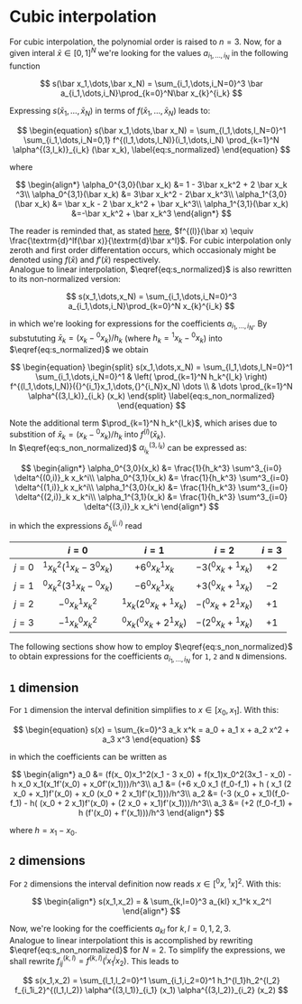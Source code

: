 # Cubic interpolation

For cubic interpolation, the polynomial order is raised to $n=3$. Now, for a
given interal $\bar x \in [0, 1]^N$ we're looking for the values
$a_{i_1,\dots,i_N}$ in the following function

$$
s(\bar x_1,\dots,\bar x_N) = \sum_{i_1,\dots,i_N=0}^3 \bar a_{i_1,\dots,i_N}\prod_{k=0}^N\bar x_{k}^{i_k}
$$

Expressing $s(\bar x_1,\dots,\bar x_N)$ in terms of $f(\bar x_1,\dots,\bar x_N)$
leads to:

$$
\begin{equation}
s(\bar x_1,\dots,\bar x_N) = \sum_{l_1,\dots,l_N=0}^1 \sum_{i_1,\dots,i_N=0,1} f^{(l_1,\dots,l_N)}(i_1,\dots,i_N) \prod_{k=1}^N \alpha^{(3,l_k)}_{i_k} (\bar x_k), \label{eq:s_normalized}
\end{equation}
$$

where

$$
\begin{align*}
\alpha_0^{3,0}(\bar x_k) &= 1 - 3\bar x_k^2 + 2 \bar x_k ^3\\
\alpha_0^{3,1}(\bar x_k) &= 3\bar x_k^2 - 2\bar x_k^3\\
\alpha_1^{3,0}(\bar x_k) &= \bar x_k - 2 \bar x_k^2 + \bar x_k^3\\
\alpha_1^{3,1}(\bar x_k) &=-\bar x_k^2 + \bar x_k^3
\end{align*}
$$

The reader is reminded that, as stated [here](index.md), $f^{(l)}(\bar x) \equiv
\frac{\textrm{d}^lf(\bar x)}{\textrm{d}\bar x^l}$. For cubic interpolation only
zeroth and first order differentation occurs, which occasionaly might be denoted
using $f(\bar x)$ and $f'(\bar x)$ respectively.  
Analogue to linear interpolation, $\eqref{eq:s_normalized}$ is also rewritten to its non-normalized version:

$$
s(x_1,\dots,x_N) = \sum_{i_1,\dots,i_N=0}^3 a_{i_1,\dots,i_N}\prod_{k=0}^N x_{k}^{i_k}
$$

in which we're looking for expressions for the coefficients $a_{i_1,\dots,i_N}$.
By substututing $\bar x_k = (x_k - {}^0x_k)/h_k$ (where $h_k={}^1x_k-{}^0x_k$)
into $\eqref{eq:s_normalized}$ we obtain

$$
\begin{equation}
\begin{split}
s(x_1,\dots,x_N) = \sum_{l_1,\dots,l_N=0}^1 \sum_{i_1,\dots,i_N=0}^1 &
\left( \prod_{k=1}^N h_k^{l_k} \right) f^{(l_1,\dots,l_N)}({}^{i_1}x_1,\dots,{}^{i_N}x_N) \dots \\
& \dots \prod_{k=1}^N \alpha^{(3,l_k)}_{i_k} (x_k)
\end{split} \label{eq:s_non_normalized}
\end{equation}
$$

Note the additional term $\prod_{k=1}^N h_k^{l_k}$, which arises due to
substition of $\bar x_k = (x_k - {}^0x_k)/h_k$ into $f^{(l)}(\bar x_k)$.  
In $\eqref{eq:s_non_normalized}$ $\alpha_{i_k}^{(3,l_k)}$ can be expressed as:

$$
\begin{align*}
\alpha_0^{3,0}(x_k) &= \frac{1}{h_k^3} \sum^3_{i=0} \delta^{(0,i)}_k x_k^i\\
\alpha_0^{3,1}(x_k) &= \frac{1}{h_k^3} \sum^3_{i=0} \delta^{(1,i)}_k x_k^i\\
\alpha_1^{3,0}(x_k) &= \frac{1}{h_k^3} \sum^3_{i=0} \delta^{(2,i)}_k x_k^i\\
\alpha_1^{3,1}(x_k) &= \frac{1}{h_k^3} \sum^3_{i=0} \delta^{(3,i)}_k x_k^i
\end{align*}
$$

in which the expressions $\delta^{(j,i)}_k$ read

|   | $i=0$ | $i=1$ | $i=2$ | $i=3$ |
|--:|:-----:|:-----:|:-----:|:-----:|
| $j=0$ | ${}^1x_k^2({}^1x_k-3{}^0x_k)$ | $+6{}^0x_k{}^1x_k$ | $-3({}^0x_k+{}^1x_k)$ | $+2$ |
| $j=1$ | ${}^0x_k^2(3{}^1x_k-{}^0x_k)$ | $-6{}^0x_k{}^1x_k$ | $+3({}^0x_k+{}^1x_k)$ | $-2$ |
| $j=2$ | $-{}^0x_k{}^1x_k^2$ | ${}^1x_k(2{}^0x_k+{}^1x_k)$ | $-({}^0x_k+2{}^1x_k)$ | $+1$ |
| $j=3$ | $-{}^1x_k{}^0x_k^2$ | ${}^0x_k({}^0x_k+2{}^1x_k)$ | $-(2{}^0x_k+{}^1x_k)$ | $+1$ |

The following sections show how to employ $\eqref{eq:s_non_normalized}$ to
obtain expressions for the coefficients $a_{i_1,\dots,i_N}$ for `1`, `2` and `N`
dimensions.

## `1` dimension

For `1` dimension the interval definition simplifies to $x \in [x_0, x_1]$. With
this:

$$
\begin{equation}
s(x) = \sum_{k=0}^3 a_k x^k =  a_0 + a_1 x + a_2 x^2 + a_3 x^3
\end{equation}
$$

in which the coefficients can be written as

$$
\begin{align*}
a_0 &= (f(x_ 0)x_1^2(x_1 - 3 x_0) + f(x_1)x_0^2(3x_1 - x_0) - h x_0 x_1(x_1f'(x_0) +  x_0f'(x_1)))/h^3\\
a_1 &= (+6 x_0 x_1 (f_0-f_1) + h ( x_1 (2 x_0 + x_1)f'(x_0) + x_0 (x_0 + 2 x_1)f'(x_1)))/h^3\\
a_2 &= (-3 (x_0 + x_1)(f_0-f_1) - h( (x_0 + 2 x_1)f'(x_0) + (2 x_0 + x_1)f'(x_1)))/h^3\\
a_3 &= (+2 (f_0-f_1) + h (f'(x_0) + f'(x_1)))/h^3
\end{align*}
$$

where $h = x_1 - x_0$.

## `2` dimensions

For `2` dimensions the interval definition now reads $x \in [{}^0x, {}^1x]^2$.
With this:

$$
\begin{align*}
s(x_1,x_2) = & \sum_{k,l=0}^3 a_{kl} x_1^k x_2^l
\end{align*}
$$

Now, we're looking for the coefficients $a_{kl}$ for $k,l=0,1,2,3$.  
Analogue to linear interpolationt this is accomplished by rewriting
$\eqref{eq:s_non_normalized}$ for $N=2$. To simplify the expressions, we shall
rewrite $f_{ij}^{(k,l)} = f^{(k,l)}({}^{i}x_1{}^{j}x_2)$. This leads
to

$$
s(x_1,x_2) = \sum_{l_1,l_2=0}^1 \sum_{i_1,i_2=0}^1 
 h_1^{l_1}h_2^{l_2} f_{i_1i_2}^{(l_1,l_2)} \alpha^{(3,l_1)}_{i_1} (x_1) \alpha^{(3,l_2)}_{i_2} (x_2)
$$
